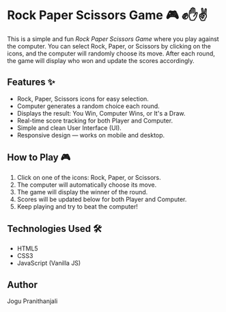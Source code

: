 # Rock Paper Scissors Game 🎮 ✊✋✌

This is a simple and fun *Rock Paper Scissors Game* where you play against the computer. You can select Rock, Paper, or Scissors by clicking on the icons, and the computer will randomly choose its move. After each round, the game will display who won and update the scores accordingly.

## Features ✨
- Rock, Paper, Scissors icons for easy selection.
- Computer generates a random choice each round.
- Displays the result: You Win, Computer Wins, or It's a Draw.
- Real-time score tracking for both Player and Computer.
- Simple and clean User Interface (UI).
- Responsive design — works on mobile and desktop.

## How to Play 🎮
1. Click on one of the icons: Rock, Paper, or Scissors.
2. The computer will automatically choose its move.
3. The game will display the winner of the round.
4. Scores will be updated below for both Player and Computer.
5. Keep playing and try to beat the computer!

## Technologies Used 🛠
- HTML5
- CSS3
- JavaScript (Vanilla JS)


## Author
Jogu Pranithanjali
